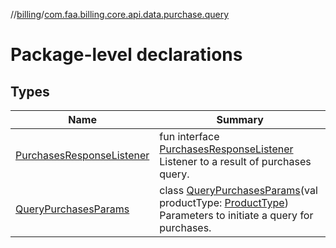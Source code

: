 //[billing](../../index.md)/[com.faa.billing.core.api.data.purchase.query](index.md)

# Package-level declarations

## Types

| Name | Summary |
|---|---|
| [PurchasesResponseListener](-purchases-response-listener/index.md) | fun interface [PurchasesResponseListener](-purchases-response-listener/index.md)<br>Listener to a result of purchases query. |
| [QueryPurchasesParams](-query-purchases-params/index.md) | class [QueryPurchasesParams](-query-purchases-params/index.md)(val productType: [ProductType](../com.faa.billing.core.api/-product-type/index.md))<br>Parameters to initiate a query for purchases. |
